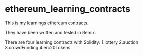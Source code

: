 # ethereum_learning_contracts
This is my learnings ethereum contracts.

They have been written and tested in Remix.

There are four learning contracts with Solidity:
1.lottery
2.auction
3.crowdFunding
4.erc20Tokens
